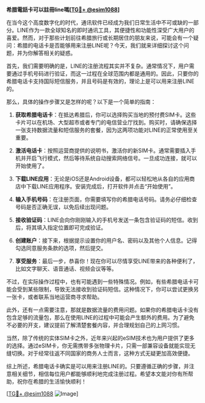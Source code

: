 **希腊電話卡可以註冊line嗎[[TG💪+ @esim1088](https://t.me/s/esim1088)]**

在当今这个高度数字化的时代，通讯软件已经成为我们日常生活中不可或缺的一部分。LINE作为一款全球知名的即时通讯工具，其便捷性和功能性深受广大用户的喜爱。然而，对于那些计划前往希腊旅行或长期居住的朋友来说，可能会有一个疑问：希腊的电话卡是否能够用来注册LINE呢？今天，我们就来详细探讨这个问题，并为你解答相关的疑惑。

首先，我们需要明确的是，LINE的注册流程其实并不复杂。通常情况下，用户需要通过手机号码进行验证，而这一过程在全球范围内都是通用的。因此，只要你的希腊电话卡支持国际短信服务，并且号码是有效的，理论上是可以用来注册LINE的。

那么，具体的操作步骤又是怎样的呢？以下是一个简单的指南：

1. **获取希腊电话卡**：在抵达希腊后，你可以选择购买当地的预付费SIM卡。这些卡片可以在机场、大型超市或者专门的电信营业厅找到。购买时，请确保选择一张支持数据流量和短信服务的套餐，因为这两项功能对LINE的正常使用至关重要。

2. **激活电话卡**：按照运营商提供的说明书，激活你的新SIM卡。通常需要插入手机并开启飞行模式，然后等待系统自动搜索网络信号。一旦成功连接，就可以开始使用了。

3. **下载LINE应用**：无论是iOS还是Android设备，都可以轻松地从各自的应用商店中下载LINE应用程序。安装完成后，打开软件并点击“开始使用”。

4. **输入手机号码**：在注册页面，你需要填写你的希腊电话号码。请务必仔细检查号码是否正确无误，以免后续出现问题。

5. **接收验证码**：LINE会向你刚刚输入的手机号发送一条包含验证码的短信。收到后，将其填入指定位置即可完成验证。

6. **创建账户**：接下来，根据提示设置你的用户名、密码以及其他个人信息。记得勾选同意服务条款的选项，然后提交。

7. **享受服务**：最后一步，恭喜你！现在你可以尽情享受LINE带来的各种便利了，比如文字聊天、语音通话、视频会议等等。

不过，在实际操作过程中，也有可能遇到一些特殊情况。例如，有些希腊电话卡可能会受到某些限制，导致无法接收到验证码短信。这种情况下，你可以尝试更换另一张卡，或者联系当地运营商寻求帮助。

此外，还有一点需要注意，那就是数据流量的费用问题。如果你的希腊电话卡没有包含足够的流量包，那么在使用LINE的过程中可能会产生额外的费用。为了避免不必要的开支，建议提前了解清楚套餐内容，并合理规划自己的上网习惯。

当然，除了传统的实体SIM卡之外，近年来兴起的eSIM技术也为用户提供了更多的选择。通过eSIM卡，你无需携带多张物理卡片，只需一部兼容设备就能实现无缝切换。对于经常往返不同国家的商务人士而言，这种方式无疑更加高效便捷。

综上所述，希腊电话卡确实是可以用来注册LINE的。只要遵循正确的步骤，并注意相关细节，相信每位用户都能够顺利地完成注册过程。希望本文能对你有所帮助，祝你在希腊的生活愉快顺利！

[[TG💪+ @esim1088](https://t.me/s/esim1088) ![Image](https://i.postimg.cc/4NQfJmqS/Snipaste-2025-05-13-00-14-12.png)]